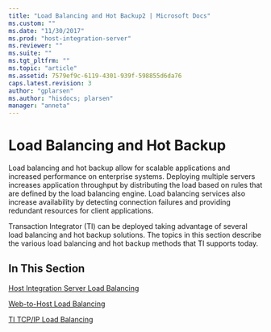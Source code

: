```yaml
---
title: "Load Balancing and Hot Backup2 | Microsoft Docs"
ms.custom: ""
ms.date: "11/30/2017"
ms.prod: "host-integration-server"
ms.reviewer: ""
ms.suite: ""
ms.tgt_pltfrm: ""
ms.topic: "article"
ms.assetid: 7579ef9c-6119-4301-939f-598855d6da76
caps.latest.revision: 3
author: "gplarsen"
ms.author: "hisdocs; plarsen"
manager: "anneta"
---
```

# Load Balancing and Hot Backup
Load balancing and hot backup allow for scalable applications and increased performance on enterprise systems. Deploying multiple servers increases application throughput by distributing the load based on rules that are defined by the load balancing engine. Load balancing services also increase availability by detecting connection failures and providing redundant resources for client applications.  
  
 Transaction Integrator (TI) can be deployed taking advantage of several load balancing and hot backup solutions. The topics in this section describe the various load balancing and hot backup methods that TI supports today.  
  
## In This Section  
 [Host Integration Server Load Balancing](../core/host-integration-server-load-balancing2.md)  
  
 [Web-to-Host Load Balancing](../core/web-to-host-load-balancing1.md)  
  
 [TI TCP/IP Load Balancing](../core/ti-tcp-ip-load-balancing2.md)